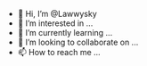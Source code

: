 - 👋 Hi, I’m @Lawwysky
- 👀 I’m interested in ...
- 🌱 I’m currently learning ...
- 💞️ I’m looking to collaborate on ...
- 📫 How to reach me ...

<!---
Lawwysky/Lawwysky is a ✨ special ✨ repository because its `README.md` (this file) appears on your GitHub profile.
You can click the Preview link to take a look at your changes.
--->
